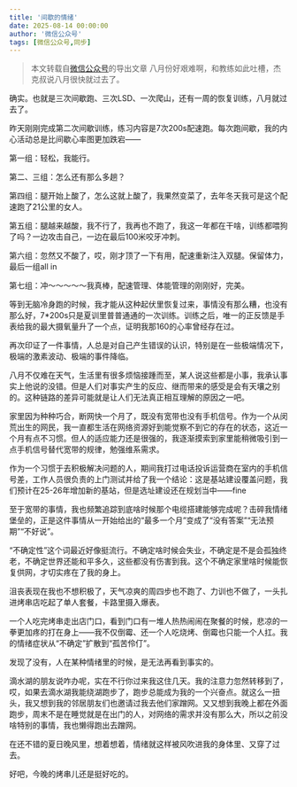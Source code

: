 ```yaml
---
title: '间歇的情绪'
date: 2025-08-14 00:00:00
author: '微信公众号'
tags: [微信公众号,同步]
---
```


> 本文转载自[微信公众号](https://mp.weixin.qq.com/)的导出文章
八月份好艰难啊，和教练如此吐槽，杰克叔说八月很快就过去了。

确实。也就是三次间歇跑、三次LSD、一次爬山，还有一周的恢复训练，八月就过去了。

昨天刚刚完成第二次间歇训练，练习内容是7次200s配速跑。每次跑间歇，我的内心活动总是比间歇心率图更加跌宕——

第一组：轻松，我能行。

第二、三组：怎么还有那么多趟？

第四组：腿开始上酸了，怎么这就上酸了，我果然变菜了，去年冬天我可是这个配速跑了21公里的女人。

第五组：腿越来越酸，我不行了，我再也不跑了，我这一年都在干啥，训练都喂狗了吗？一边攻击自己，一边在最后100米咬牙冲刺。

第六组：忽然又不酸了，哎，刚才顶了一下有用，配速重新注入双腿。保留体力，最后一组all in

第七组：冲～～～～～我真棒，配速管理、体能管理的刚刚好，完美。

等到无脑冷身跑的时候，我才能从这种起伏里恢复过来，事情没有那么糟，也没有那么好，7\*200s只是夏训里普普通通的一次训练。训练之后，唯一的正反馈是手表给我的最大摄氧量升了一个点，证明我那160的心率曾经存在过。

再次印证了一件事情，人总是对自己产生错误的认识，特别是在一些极端情况下，极端的激素波动、极端的事件降临。

八月不仅难在天气，生活里有很多烦恼接踵而至，某人说这些都是小事，我承认事实上他说的没错。但是人们对事实产生的反应、继而带来的感受是会有天壤之别的。这种链路的差异可能就是让人们无法真正相互理解的原因之一吧。

家里因为种种巧合，断网快一个月了，既没有宽带也没有手机信号。作为一个从闵荒出生的网民，我一直都生活在网络资源好到能觉察不到它的存在的状态，这近一个月有点不习惯。但人的适应能力还是很强的，我逐渐摸索到家里能稍微吸引到一点手机信号替代宽带的规律，勉强维系需求。

作为一个习惯于去积极解决问题的人，期间我打过电话投诉运营商在室内的手机信号差，工作人员很负责的上门测试并给了我一个结论：这是基站建设覆盖问题，我们预计在25-26年增加新的基站，但是选址建设还在规划当中——fine

至于宽带的事情，我也频繁追踪到底啥时候那个电缆搭建能够完成呢？击碎我情绪堡垒的，正是这件事情从一开始给出的“最多一个月”变成了“没有答案”“无法预期”“不好说”。

“不确定性”这个词最近好像挺流行。不确定啥时候会失业，不确定是不是会孤独终老，不确定世界还能和平多久，这些都没有伤害到我。这个不确定家里啥时候能恢复供网，才切实疼在了我的身上。

沮丧表现在我也不想积极了，天气凉爽的周四步也不跑了、力训也不做了，一头扎进烤串店吃起了单人套餐，卡路里摄入爆表。

一个人吃完烤串走出店门口，看到门口有一堆人热热闹闹在聚餐的时候，悲凉的一拳更加疼的打在身上——我不仅倒霉、还一个人吃烧烤、倒霉也只能一个人扛。我的情绪症状从“不确定”扩散到“孤苦伶仃”。

发现了没有，人在某种情绪里的时候，是无法再看到事实的。

滴水湖的朋友说咋办呢，实在不行你过来我这住几天。我的注意力忽然转移到了，哎，如果去滴水湖我能绕湖跑步了，跑步总能成为我的一个兴奋点。就这么一扭头，我又想到我的邻居朋友们也邀请过我去他们家蹭网。又又想到我晚上都在外面跑步，周末不是在睡觉就是在出门的人，对网络的需求并没有那么大，所以之前没啥特别的事情，我也懒得跑出去蹭网。

在还不错的夏日晚风里，想着想着，情绪就这样被风吹进我的身体里、又穿了过去。

好吧，今晚的烤串儿还是挺好吃的。